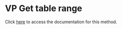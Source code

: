 <!---->
# VP Get table range

Click [here](https://developer.4d.com/docs/20/ViewPro/method-list#vp-get-table-range) to access the documentation for this method.

